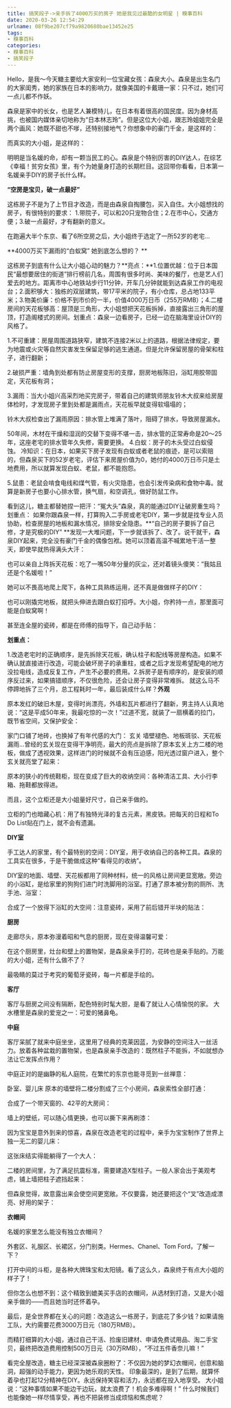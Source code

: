 ```yaml
---
title: 搞笑段子->亲手拆了4000万买的房子 她是我见过最酷的女明星 | 糗事百科
date: 2020-03-26 12:54:29
urlname: 08f9be207cf79a9820680bae13452e25
tags: 
- 糗事百科
categories:
- 糗事百科
- 搞笑段子
---
```

Hello，是我～今天糖主要给大家安利一位宝藏女孩：森泉大小。森泉是出生名门的大家闺秀，她的家族在日本的影响力，就像美国的卡戴珊一家：只不过，她们可一点儿都不作妖。

森泉是家中的长女，也是艺人兼模特儿，在日本有着很高的国民度。因为身材高挑，也被国内媒体亲切地称为“日本林志玲”。但是这位大小姐，跟志玲姐姐完全是两个画风：她既不甜也不嗲，还特别接地气？你想象中的豪门千金，是这样的：

而真实的大小姐，是这样的： 

明明是当名媛的命，却有一颗当民工的心。森泉是个特别厉害的DIY达人，在综艺《幸福！贫穷女孩》里，有个为她量身打造的长期栏目。这回带你看看，日本第一名媛亲手DIY的房子长什么样。

**“空房是宝贝，破一点最好”**

这栋房子不是为了上节目才改造，而是由森泉自掏腰包，买入自住。大小姐想找的房子，有很特别的要求： 1.带院子，可以和20只宠物合住；2.在市中心，交通方便；3.破一点最好，才有翻新的意义。 

在跑遍大半个东京、看了6所空房之后，大小姐终于选定了一所52岁的老宅... 

**4000万买下漏雨的“白蚁窝” 她到底怎么想的？ **

这栋房子到底有什么让大小姐心动的魅力？**亮点：**1.位置优越：位于日本国民“最想要居住的街道”排行榜前几名，周围有很多时尚、美味的餐厅，也是艺人们爱去的地方。距离市中心地铁站步行11分钟，开车几分钟就能到达森泉工作的电视台；2.面积够大：独栋的双层建筑，带17平米的院子，有小仓库，总占地133平米；3.物美价廉：价格不到市价的一半，价值4000万日币（255万RMB）；4.二楼房间的天花板够高：屋顶是三角形，大小姐想把天花板拆掉，直接露出三角形的屋顶，打造阁楼式的房间。划重点：森泉一边看房子，已经一边在脑海里设计DIY的风格了。

1.不可重建：房屋周围道路狭窄，建筑不连接2米以上的道路，根据法律规定，要为地震或火灾等自然灾害发生保留足够的逃生通道。但是允许保留房屋的骨架和柱子，进行翻新；

2.破损严重：墙角到处都有防止房屋变形的支撑，厨房地板陈旧，浴缸用胶带固定，天花板有洞； 

3.漏雨：当大小姐兴高采烈地买完房子，带着自己的建筑师朋友铃木大叔来给房屋体检时，才发现房子里到处都是漏雨点，天花板早就变得软塌塌的； 

铃木大叔检查出了漏雨原因：排水管上堆满了落叶，阻碍了排水，导致房屋漏水。 

50年间，木材在干燥和湿润的交替下变得不堪一击，排水管的正常寿命是20～25年，这座老宅的排水管年久失修，需要更换。 4.白蚁：房子的木头受过白蚁侵蚀。 冷知识：在日本，如果买下房子发现有白蚁或者老鼠的痕迹，是可以索赔的，但森泉买下的52岁老宅，评估下来房屋价值为0，她付的4000万日币只是土地费用，所以就算发现白蚁、老鼠，都不能抱怨。

5.鼠患：老鼠会啃食电线和煤气管，有火灾隐患，也会引发传染病和食物中毒。就算是新房子也要小心排水管，换气扇，和空调孔，做好防鼠工作。

看到这儿，糖主都替她捏一把汗：“冤大头”森泉，真的能通过DIY让破房重生吗？ 划重点： 如果你跟森泉一样，打算购入二手房或老宅DIY，第一步就是找专业人员协助，检查房屋的地板和漏水情况，排除安全隐患。**“自己的房子要拆了自己修，才是究极的DIY” **发现一大堆问题，下一步就该拆了、改了。说干就干，森泉DIY起来，完全没有豪门千金的偶像包袱。她可以顶着高温不喊累地干活一整天，即使早就热得满头大汗：

也可以亲自上阵拆天花板：吃了一嘴50年分量的灰尘，还对着镜头傻笑：“我姑且还是个名媛啦！” 

她可以不畏高地爬上爬下，各种工具熟练运用，还不真是做做样子的DIY： 

也可以刚撬完地板，就把头伸进去跟白蚁打招呼。大小姐，你矜持一点，那里面可能是白蚁窝啊！ 

甚至连全屋的瓷砖，都是在师傅的指导下，自己动手贴： 

**划重点：**

1.改造老宅时的正确顺序，是先拆除天花板，确认柱子和配线等房屋构造。如果不确认就直接进行改造，可能会破坏房子的承重柱，或者之后才发现希望配电的地方没拉电线，造成反复工作，产生不必要的费用。2.拆房子是有顺序的，是安装的顺序反过来，如果搞错顺序，不仅很危险，还会让房子变得非常难拆。 就这么马不停蹄地拆了三个月，总工程耗时一年，最后装成什么样？**外观**

原本发红的破旧木屋，变得时尚漂亮，外墙和瓦片都进行了翻新，男主持人认真地说：“这是平成50年来，我最吃惊的一次！”过道不宽，就装了一扇横着的拉门，既节省空间，又保护安全： 

家门口铺了地砖，也换掉了有年代感的大门： 玄关 墙壁褪色、地板斑驳、天花板漏雨...曾经的玄关现在变得干净明亮，最大的亮点是拆除了原本玄关上方二楼的地板，做成了透视效果，这样进门的时候就不会有压迫感，阳光透过窗户进入，整个玄关就亮堂了起来： 

原本的狭小的传统鞋柜，现在变成了巨大的收纳空间：各种清洁工具、大小行李箱、拖鞋都放得进。 

而且，这个立柜还是大小姐量好尺寸，自己亲手做的。 

立柜的门也暗藏心机：用了有独特光泽的复古元素，黑皮铁。把每天的日程和To Do List贴在门上，就不会有遗漏。 

**DIY室**

手工达人的家里，有个最特别的空间：DIY室，用于收纳自己的各种工具。森泉的工具实在很多，于是干脆做成这种“看得见的收纳”。 

DIY室的地面、墙壁、天花板都用了同种材料，统一的风格让房间更显宽敞。旁边的小浴缸，是给家里的狗狗们进门时洗脚用的浴室。打通了原本被分割的厕所、洗手池、浴室： 

合成了一个放得下浴缸的大空间：注意瓷砖，采用了前后错开半块的贴法： 

**厨房** 

走廊尽头，原本弥漫着昭和气息的厨房，现在变得温馨可爱： 

在这个厨房里，灶台和壁上的置物架，是森泉亲手打的，花砖也是亲手贴的。万能的大小姐，还有什么做不了？ 

最吸睛的莫过于考究的葡萄牙瓷砖，每一片都是手绘的。

**客厅**

客厅与厨房之间没有隔断，配色特别时髦大胆，是看了就让人心情愉悦的家。 大水槽里是森泉的爱宠之一：可爱的猪鼻龟。 

**中庭**

客厅呆腻了就来中庭坐坐，这里用了经典的克莱因蓝，为安静的空间注入一丝活力。放着各种盆栽的置物架，也是森泉亲手改造的：既然柱子不能拆，不如就想办法让它发挥点作用？

中庭正对的是幽静的私人庭院，在繁忙的东京也能寻觅到一丝禅意： 

卧室、婴儿床 原本的墙壁将二楼分割成了三个小房间，森泉索性全部打通： 

合成了一个带天窗的、42平的大房间： 

墙上的壁纸，可以随心情更换，也可以撕下来再刷漆： 

因为宝宝是意外到来的惊喜，森泉在改造老宅的过程中，亲手为宝宝制作了世界上独一无二的婴儿床： 

这张床结实得能躺得了一个大人： 

二楼的房间里，为了满足抗震标准，需要建造X型柱子。一般人家会出于美观考虑，铺上墙把柱子遮挡起来：

但森泉觉得，故意露出来会使空间更宽敞。不仅要露，她还要把这个“叉”改造成漂亮、好用的架子： 

**衣帽间**

名媛的家里怎么能没有独立衣帽间？ 

外套区、礼服区、长裙区，分门别类。Hermes、Chanel、Tom Ford，了解一下？ 

打开中间的斗柜，是各种大牌珠宝和太阳镜。看了这么久，森泉终于有点大小姐的样子了！ 

但你怎么也想不到：这个精致到媲美买手店的衣帽间，从选材到打造，又是大小姐亲手做的——而且她当时还怀着孕。 

最后，是全世界都在关心的问题：改造这么一栋房子，到底花了多少钱？如果请施工队，大约需要花费3000万日元（180万RMB）。 

而精打细算的大小姐，通过自己干活、捡废旧建材、申请免费试用品、淘二手宝贝，最终把改造费用控制500万日元（30万RMB），“不过五件香奈儿嘛！” 

看完全屋改造，糖主已经深深被森泉圈粉了：不仅因为她的梦幻衣帽间，创意和脑洞，超强的动手能力，更因为她乐观的天性。 印象最深的，是到了后期，就算怀着孕也打起12分精神在DIY。永远保持笑容和活力，永远都在投入地享受。 大小姐说：“这种事情如果不能边干边玩，就太浪费了！机会多难得啊！” 什么时候我们也能像她一样尽情享受，再也不把装修当成烦恼和焦虑呢？ 


